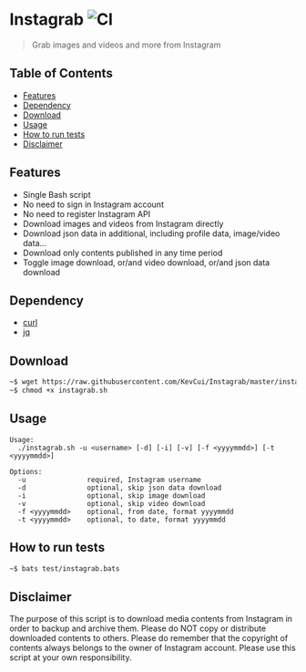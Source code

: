 # Instagrab ![CI](https://github.com/KevCui/instagrab/workflows/CI/badge.svg)

> Grab images and videos and more from Instagram

## Table of Contents

- [Features](#features)
- [Dependency](#dependency)
- [Download](#download)
- [Usage](#usage)
- [How to run tests](#how-to-run-tests)
- [Disclaimer](#disclaimer)

## Features

- Single Bash script
- No need to sign in Instagram account
- No need to register Instagram API
- Download images and videos from Instagram directly
- Download json data in additional, including profile data, image/video data...
- Download only contents published in any time period
- Toggle image download, or/and video download, or/and json data download

## Dependency

- [curl](https://curl.haxx.se/download.html)
- [jq](https://stedolan.github.io/jq/download/)

## Download

```bash
~$ wget https://raw.githubusercontent.com/KevCui/Instagrab/master/instagrab.sh
~$ chmod +x instagrab.sh
```

## Usage

```
Usage:
  ./instagrab.sh -u <username> [-d] [-i] [-v] [-f <yyyymmdd>] [-t <yyyymmdd>]

Options:
  -u               required, Instagram username
  -d               optional, skip json data download
  -i               optional, skip image download
  -v               optional, skip video download
  -f <yyyymmdd>    optional, from date, format yyyymmdd
  -t <yyyymmdd>    optional, to date, format yyyymmdd
```

## How to run tests

```bash
~$ bats test/instagrab.bats
```

## Disclaimer

The purpose of this script is to download media contents from Instagram in order to backup and archive them. Please do NOT copy or distribute downloaded contents to others. Please do remember that the copyright of contents always belongs to the owner of Instagram account. Please use this script at your own responsibility.

